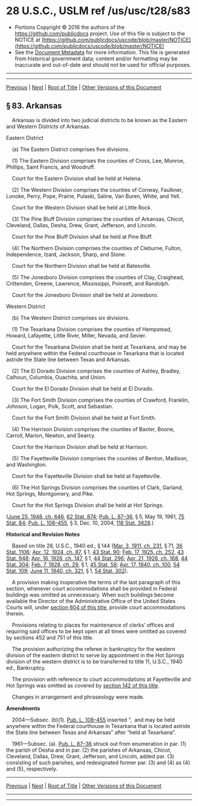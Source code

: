 ---
---

# 28 U.S.C., USLM ref /us/usc/t28/s83

* Portions Copyright © 2016 the authors of the https://github.com/publicdocs project.
  Use of this file is subject to the NOTICE at [https://github.com/publicdocs/uscode/blob/master/NOTICE](https://github.com/publicdocs/uscode/blob/master/NOTICE)
* See the [Document Metadata](././../../../../..//README.md) for more information.
  This file is generated from historical government data; content and/or formatting may be inaccurate and out-of-date and should not be used for official purposes.

----------
----------

[Previous](./../../../../..//us/usc/t28/ptI/ch5/m__us_usc_t28_s82.md) | [Next](./../../../../..//us/usc/t28/ptI/ch5/m__us_usc_t28_s84.md) | [Root of Title](./../../../../../) | [Other Versions of this Document](https://publicdocs.github.io/go/links?ns=uslm&ref=%2Fus%2Fusc%2Ft28%2Fs83)

## § 83. Arkansas

    Arkansas is divided into two judicial districts to be known as the Eastern and Western Districts of Arkansas.

Eastern District

    (a) The Eastern District comprises five divisions.

    (1) The Eastern Division comprises the counties of Cross, Lee, Monroe, Phillips, Saint Francis, and Woodruff.

    Court for the Eastern Division shall be held at Helena.

    (2) The Western Division comprises the counties of Conway, Faulkner, Lonoke, Perry, Pope, Prairie, Pulaski, Saline, Van Buren, White, and Yell.

    Court for the Western Division shall be held at Little Rock.

    (3) The Pine Bluff Division comprises the counties of Arkansas, Chicot, Cleveland, Dallas, Desha, Drew, Grant, Jefferson, and Lincoln.

    Court for the Pine Bluff Division shall be held at Pine Bluff.

    (4) The Northern Division comprises the counties of Cleburne, Fulton, Independence, Izard, Jackson, Sharp, and Stone.

    Court for the Northern Division shall be held at Batesville.

    (5) The Jonesboro Division comprises the counties of Clay, Craighead, Crittenden, Greene, Lawrence, Mississippi, Poinsett, and Randolph.

    Court for the Jonesboro Division shall be held at Jonesboro.

Western District

    (b) The Western District comprises six divisions.

    (1) The Texarkana Division comprises the counties of Hempstead, Howard, Lafayette, Little River, Miller, Nevada, and Sevier.

    Court for the Texarkana Division shall be held at Texarkana, and may be held anywhere within the Federal courthouse in Texarkana that is located astride the State line between Texas and Arkansas.

    (2) The El Dorado Division comprises the counties of Ashley, Bradley, Calhoun, Columbia, Ouachita, and Union.

    Court for the El Dorado Division shall be held at El Dorado.

    (3) The Fort Smith Division comprises the counties of Crawford, Franklin, Johnson, Logan, Polk, Scott, and Sebastian.

    Court for the Fort Smith Division shall be held at Fort Smith.

    (4) The Harrison Division comprises the counties of Baxter, Boone, Carroll, Marion, Newton, and Searcy.

    Court for the Harrison Division shall be held at Harrison.

    (5) The Fayetteville Division comprises the counties of Benton, Madison, and Washington.

    Court for the Fayetteville Division shall be held at Fayetteville.

    (6) The Hot Springs Division comprises the counties of Clark, Garland, Hot Springs, Montgomery, and Pike.

    Court for the Hot Springs Division shall be held at Hot Springs.

([June 25, 1948, ch. 646][/us/act/1948-06-25/ch646], [62 Stat. 874][/us/stat/62/874]; [Pub. L. 87–36][/us/pl/87/36], § 5, May 19, 1961, [75 Stat. 84][/us/stat/75/84]; [Pub. L. 108–455][/us/pl/108/455], § 3, Dec. 10, 2004, [118 Stat. 3628][/us/stat/118/3628].)

 __Historical and Revision Notes__ 

    Based on title 28, U.S.C., 1940 ed., § 144 ([Mar. 3, 1911, ch. 231][/us/act/1911-03-03/ch231], § 71, [36 Stat. 1106][/us/stat/36/1106]; [Apr. 12, 1924, ch. 87][/us/act/1924-04-12/ch87], § 1, [43 Stat. 90][/us/stat/43/90]; [Feb. 17, 1925, ch. 252][/us/act/1925-02-17/ch252], [43 Stat. 948][/us/stat/43/948]; [Apr. 16, 1926, ch. 147][/us/act/1926-04-16/ch147], § 1, [44 Stat. 296][/us/stat/44/296]; [Apr. 21, 1926, ch. 168][/us/act/1926-04-21/ch168], [44 Stat. 304][/us/stat/44/304]; [Feb. 7, 1928, ch. 29][/us/act/1928-02-07/ch29], § 1, [45 Stat. 58][/us/stat/45/58]; [Apr. 17, 1940, ch. 100][/us/act/1940-04-17/ch100], [54 Stat. 109][/us/stat/54/109]; [June 11, 1940, ch. 321][/us/act/1940-06-11/ch321], § 1, [54 Stat. 302][/us/stat/54/302]).

    A provision making inoperative the terms of the last paragraph of this section, whenever court accommodations shall be provided in Federal buildings was omitted as unnecessary. When such buildings become available the Director of the Administrative Office of the United States Courts will, under [section 604 of this title][/us/usc/t28/s604], provide court accommodations therein.

    Provisions relating to places for maintenance of clerks’ offices and requiring said offices to be kept open at all times were omitted as covered by sections 452 and 751 of this title.

    The provision authorizing the referee in bankruptcy for the western division of the eastern district to serve by appointment in the Hot Springs division of the western district is to be transferred to title 11, U.S.C., 1940 ed., Bankruptcy.

    The provision with reference to court accommodations at Fayetteville and Hot Springs was omitted as covered by [section 142 of this title][/us/usc/t28/s142].

    Changes in arrangement and phraseology were made.

 __Amendments__ 

    2004—Subsec. (b)(1). [Pub. L. 108–455][/us/pl/108/455] inserted “, and may be held anywhere within the Federal courthouse in Texarkana that is located astride the State line between Texas and Arkansas” after “held at Texarkana”.

    1961—Subsec. (a). [Pub. L. 87–36][/us/pl/87/36] struck out from enumeration in par. (1) the parish of Desha and in par. (2) the parishes of Arkansas, Chicot, Cleveland, Dallas, Drew, Grant, Jefferson, and Lincoln, added par. (3) consisting of such parishes, and redesignated former par. (3) and (4) as (4) and (5), respectively.

----------

[Previous](./../../../../..//us/usc/t28/ptI/ch5/m__us_usc_t28_s82.md) | [Next](./../../../../..//us/usc/t28/ptI/ch5/m__us_usc_t28_s84.md) | [Root of Title](./../../../../../) | [Other Versions of this Document](https://publicdocs.github.io/go/links?ns=uslm&ref=%2Fus%2Fusc%2Ft28%2Fs83)

----------
----------

[/us/act/1948-06-25/ch646]: https://publicdocs.github.io/go/links?ns=uslm&ref=%2Fus%2Fact%2F1948-06-25%2Fch646
[/us/stat/62/874]: https://publicdocs.github.io/go/links?ns=uslm&ref=%2Fus%2Fstat%2F62%2F874
[/us/pl/87/36]: https://publicdocs.github.io/go/links?ns=uslm&ref=%2Fus%2Fpl%2F87%2F36
[/us/stat/75/84]: https://publicdocs.github.io/go/links?ns=uslm&ref=%2Fus%2Fstat%2F75%2F84
[/us/pl/108/455]: https://publicdocs.github.io/go/links?ns=uslm&ref=%2Fus%2Fpl%2F108%2F455
[/us/stat/118/3628]: https://publicdocs.github.io/go/links?ns=uslm&ref=%2Fus%2Fstat%2F118%2F3628
[/us/act/1911-03-03/ch231]: https://publicdocs.github.io/go/links?ns=uslm&ref=%2Fus%2Fact%2F1911-03-03%2Fch231
[/us/stat/36/1106]: https://publicdocs.github.io/go/links?ns=uslm&ref=%2Fus%2Fstat%2F36%2F1106
[/us/act/1924-04-12/ch87]: https://publicdocs.github.io/go/links?ns=uslm&ref=%2Fus%2Fact%2F1924-04-12%2Fch87
[/us/stat/43/90]: https://publicdocs.github.io/go/links?ns=uslm&ref=%2Fus%2Fstat%2F43%2F90
[/us/act/1925-02-17/ch252]: https://publicdocs.github.io/go/links?ns=uslm&ref=%2Fus%2Fact%2F1925-02-17%2Fch252
[/us/stat/43/948]: https://publicdocs.github.io/go/links?ns=uslm&ref=%2Fus%2Fstat%2F43%2F948
[/us/act/1926-04-16/ch147]: https://publicdocs.github.io/go/links?ns=uslm&ref=%2Fus%2Fact%2F1926-04-16%2Fch147
[/us/stat/44/296]: https://publicdocs.github.io/go/links?ns=uslm&ref=%2Fus%2Fstat%2F44%2F296
[/us/act/1926-04-21/ch168]: https://publicdocs.github.io/go/links?ns=uslm&ref=%2Fus%2Fact%2F1926-04-21%2Fch168
[/us/stat/44/304]: https://publicdocs.github.io/go/links?ns=uslm&ref=%2Fus%2Fstat%2F44%2F304
[/us/act/1928-02-07/ch29]: https://publicdocs.github.io/go/links?ns=uslm&ref=%2Fus%2Fact%2F1928-02-07%2Fch29
[/us/stat/45/58]: https://publicdocs.github.io/go/links?ns=uslm&ref=%2Fus%2Fstat%2F45%2F58
[/us/act/1940-04-17/ch100]: https://publicdocs.github.io/go/links?ns=uslm&ref=%2Fus%2Fact%2F1940-04-17%2Fch100
[/us/stat/54/109]: https://publicdocs.github.io/go/links?ns=uslm&ref=%2Fus%2Fstat%2F54%2F109
[/us/act/1940-06-11/ch321]: https://publicdocs.github.io/go/links?ns=uslm&ref=%2Fus%2Fact%2F1940-06-11%2Fch321
[/us/stat/54/302]: https://publicdocs.github.io/go/links?ns=uslm&ref=%2Fus%2Fstat%2F54%2F302
[/us/usc/t28/s604]: https://publicdocs.github.io/go/links?ns=uslm&ref=%2Fus%2Fusc%2Ft28%2Fs604
[/us/usc/t28/s142]: https://publicdocs.github.io/go/links?ns=uslm&ref=%2Fus%2Fusc%2Ft28%2Fs142
[/us/pl/108/455]: https://publicdocs.github.io/go/links?ns=uslm&ref=%2Fus%2Fpl%2F108%2F455
[/us/pl/87/36]: https://publicdocs.github.io/go/links?ns=uslm&ref=%2Fus%2Fpl%2F87%2F36


